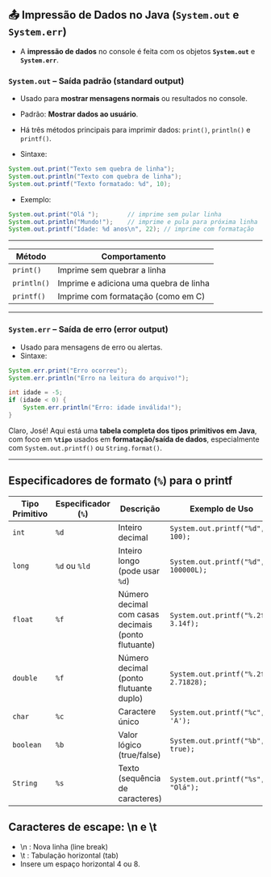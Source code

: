 ## 📤 Impressão de Dados no Java (`System.out` e `System.err`)
- A **impressão de dados** no console é feita com os objetos **`System.out`** e **`System.err`**.

###  `System.out` – Saída padrão (standard output)
- Usado para **mostrar mensagens normais** ou resultados no console.
- Padrão: **Mostrar dados ao usuário**.
- Há três métodos principais para imprimir dados: `print()`, `println()` e `printf()`.

- Sintaxe:
```java
System.out.print("Texto sem quebra de linha");
System.out.println("Texto com quebra de linha");
System.out.printf("Texto formatado: %d", 10);
```
- Exemplo:
```java
System.out.print("Olá ");        // imprime sem pular linha
System.out.println("Mundo!");    // imprime e pula para próxima linha
System.out.printf("Idade: %d anos\n", 22); // imprime com formatação
```
---

| Método      | Comportamento                          |
| ----------- | -------------------------------------- |
| `print()`   | Imprime sem quebrar a linha            |
| `println()` | Imprime e adiciona uma quebra de linha |
| `printf()`  | Imprime com formatação (como em C)     |

---

### `System.err` – Saída de erro (error output)
- Usado para mensagens de erro ou alertas.
- Sintaxe:

```java
System.err.print("Erro ocorreu");
System.err.println("Erro na leitura do arquivo!");
```

```java
int idade = -5;
if (idade < 0) {
    System.err.println("Erro: idade inválida!");
}
```


Claro, José! Aqui está uma **tabela completa dos tipos primitivos em Java**, com foco em **`%tipo`** usados em **formatação/saída de dados**, especialmente com `System.out.printf()` ou `String.format()`.

---

## Especificadores de formato (`%`) para o printf
| Tipo Primitivo | Especificador (`%`) | Descrição                                           | Exemplo de Uso                         |
| -------------- | ------------------- | --------------------------------------------------- | -------------------------------------- |
| `int`          | `%d`                | Inteiro decimal                                     | `System.out.printf("%d", 100);`        |
| `long`         | `%d` ou `%ld`       | Inteiro longo (pode usar `%d`)                      | `System.out.printf("%d", 100000L);`    |
| `float`        | `%f`                | Número decimal com casas decimais (ponto flutuante) | `System.out.printf("%.2f", 3.14f);`    |
| `double`       | `%f`                | Número decimal (ponto flutuante duplo)              | `System.out.printf("%.2f", 2.71828);`  |
| `char`         | `%c`                | Caractere único                                     | `System.out.printf("%c", 'A');`        |
| `boolean`      | `%b`                | Valor lógico (true/false)                           | `System.out.printf("%b", true);`       |
| `String`       | `%s`                | Texto (sequência de caracteres)                     | `System.out.printf("%s", "Olá");`      |

##  Caracteres de escape: \n e \t 
- \n : Nova linha (line break)
- \t : Tabulação horizontal (tab)
- Insere um espaço horizontal 4 ou 8.
